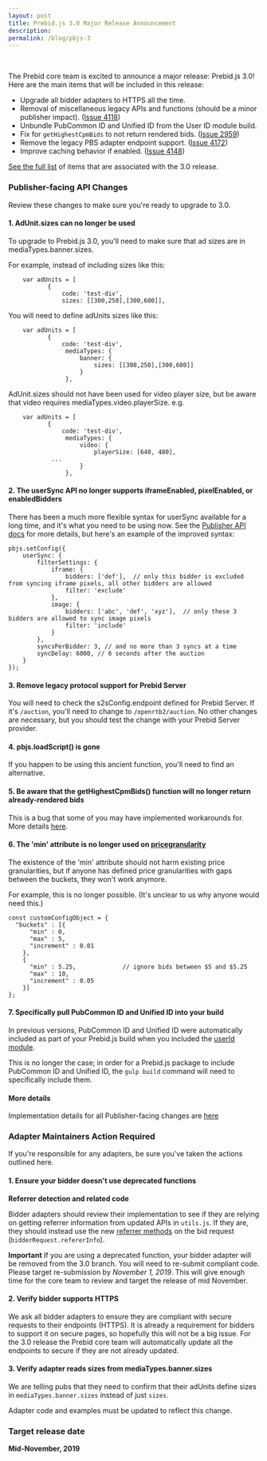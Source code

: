 ```yaml
---
layout: post
title: Prebid.js 3.0 Major Release Announcement
description:
permalink: /blog/pbjs-3
---
```



<br>

The Prebid core team is excited to announce a major release: Prebid.js 3.0! Here are the main items that will be included in this release:

* Upgrade all bidder adapters to HTTPS all the time.
* Removal of miscellaneous legacy APIs and functions (should be a minor publisher impact). ([Issue 4118](https://github.com/prebid/Prebid.js/issues/4118))
* Unbundle PubCommon ID and Unified ID from the User ID module build.
* Fix for `getHighestCpmBids` to not return rendered bids. ([Issue 2959](https://github.com/prebid/Prebid.js/issues/2959))
* Remove the legacy PBS adapter endpoint support. ([Issue 4172](https://github.com/prebid/Prebid.js/issues/4172))
* Improve caching behavior if enabled. ([Issue 4148](https://github.com/prebid/Prebid.js/issues/4148))

[See the full list](https://github.com/prebid/Prebid.js/labels/3.0%20API%20Change) of items that are associated with the 3.0 release.

### Publisher-facing API Changes

Review these changes to make sure you're ready to upgrade to 3.0.

#### 1. AdUnit.sizes can no longer be used

To upgrade to Prebid.js 3.0, you'll need to make sure that ad sizes are in mediaTypes.banner.sizes.

For example, instead of including sizes like this:
```
    var adUnits = [
           {
               code: 'test-div',
               sizes: [[300,250],[300,600]],
```
You will need to define adUnits sizes like this:
```
    var adUnits = [
           {
               code: 'test-div',
                mediaTypes: {
                    banner: {
                        sizes: [[300,250],[300,600]]
                    }
                },
```

AdUnit.sizes should not have been used for video player size, but be aware that video requires mediaTypes.video.playerSize. e.g.

```
    var adUnits = [
           {
               code: 'test-div',
                mediaTypes: {
                    video: {
                        playerSize: [640, 480],
			...
                    }
                },
```

#### 2. The userSync API no longer supports iframeEnabled, pixelEnabled, or enabledBidders

There has been a much more flexible syntax for userSync available for a long time, and it's what you need to be using now. See the [Publisher API docs](http://prebid.org/dev-docs/publisher-api-reference.html#setConfig-Configure-User-Syncing) for more details, but here's an example of the improved syntax:

```
pbjs.setConfig({
    userSync: {
        filterSettings: {
            iframe: {
                bidders: ['def'],  // only this bidder is excluded from syncing iframe pixels, all other bidders are allowed
                filter: 'exclude'
            },
            image: {
                bidders: ['abc', 'def', 'xyz'],  // only these 3 bidders are allowed to sync image pixels
                filter: 'include'
            }
        },
        syncsPerBidder: 3, // and no more than 3 syncs at a time
        syncDelay: 6000, // 6 seconds after the auction
    }
});
```

#### 3. Remove legacy protocol support for Prebid Server

You will need to check the s2sConfig.endpoint defined for Prebid Server. If it's `/auction`, you'll need to change to `/openrtb2/auction`. No other changes are necessary, but you should test the change with your Prebid Server provider.

#### 4. pbjs.loadScript() is gone

If you happen to be using this ancient function, you'll need to find an alternative.

#### 5. Be aware that the getHighestCpmBids() function will no longer return already-rendered bids

This is a bug that some of you may have implemented workarounds for. More details [here](https://github.com/prebid/Prebid.js/issues/2959).

#### 6. The 'min' attribute is no longer used on [pricegranularity](http://prebid.org/dev-docs/publisher-api-reference.html#setConfig-Price-Granularity)

The existence of the 'min' attribute should not harm existing price granularities, but if anyone has defined price granularities with gaps between the buckets, they won't work anymore.

For example, this is no longer possible. (It's unclear to us why anyone would need this.)

```
const customConfigObject = {
  "buckets" : [{
      "min" : 0,
      "max" : 5,
      "increment" : 0.01
    },
    {
      "min" : 5.25,             // ignore bids between $5 and $5.25
      "max" : 10,
      "increment" : 0.05
    }]
};
```

#### 7. Specifically pull PubCommon ID and Unified ID into your build

In previous versions, PubCommon ID and Unified ID were automatically
included as part of your Prebid.js build when you included the [userId module](/modules/userId.html).

This is no longer the case; in order for a Prebid.js package to include PubCommon ID and Unified ID, the `gulp build` command will need to specifically include them.

#### More details

Implementation details for all Publisher-facing changes are [here](
https://github.com/prebid/Prebid.js/issues?utf8=%E2%9C%93&q=is%3Aissue+is%3Aopen+label%3A%22Pub+API+Change%22+label%3A%223.0+API+Change%22+)

### Adapter Maintainers Action Required

If you're responsible for any adapters, be sure you've taken the actions outlined here.

#### 1. Ensure your bidder doesn't use deprecated functions

**Referrer detection and related code**

Bidder adapters should review their implementation to see if they are relying on getting referrer information from updated APIs in `utils.js`. If they are, they should instead use the new [referrer methods](http://prebid.org/dev-docs/bidder-adaptor.html#referrers) on the bid request (`bidderRequest.refererInfo`).

**Important**
If you are using a deprecated function, your bidder adapter will be removed from the 3.0 branch. You will need to re-submit compliant code. Please target re-submission by *November 1, 2019*. This will give enough time for the core team to review and target the release of mid November.


#### 2. Verify bidder supports HTTPS

We ask all bidder adapters to ensure they are compliant with secure requests to their endpoints (HTTPS). It is already a requirement for bidders to support it on secure pages, so hopefully this will not be a big issue. For the 3.0 release the Prebid core team will automatically update all the endpoints to secure if they are not already updated.

#### 3. Verify adapter reads sizes from mediaTypes.banner.sizes

We are telling pubs that they need to confirm that their adUnits define sizes in `mediaTypes.banner.sizes` instead of just `sizes`.

Adapter code and examples must be updated to reflect this change.


### Target release date

**Mid-November, 2019**
